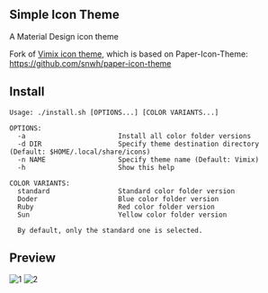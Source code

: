 ## Simple Icon Theme

A Material Design icon theme

Fork of [Vimix icon theme](https://github.com/vinceliuice/Vimix-icon-theme), which is based on Paper-Icon-Theme: https://github.com/snwh/paper-icon-theme

## Install
```
Usage: ./install.sh [OPTIONS...] [COLOR VARIANTS...]

OPTIONS:
  -a                       Install all color folder versions
  -d DIR                   Specify theme destination directory (Default: $HOME/.local/share/icons)
  -n NAME                  Specify theme name (Default: Vimix)
  -h                       Show this help

COLOR VARIANTS:
  standard                 Standard color folder version
  Doder                    Blue color folder version
  Ruby                     Red color folder version
  Sun                      Yellow color folder version

  By default, only the standard one is selected.
```

## Preview
![1](../master/Preview.png)
![2](../master/Preview01.png)
